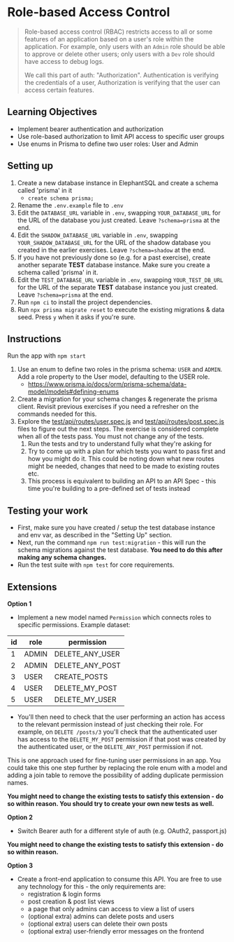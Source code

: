 # Role-based Access Control

> Role-based access control (RBAC) restricts access to all or some features of an application based on a user's role within the application. For example, only users with an `Admin` role should be able to approve or delete other users; only users with a `Dev` role should have access to debug logs.
>
> We call this part of auth: "Authorization". Authentication is verifying the credentials of a user, Authorization is verifying that the user can access certain features.

## Learning Objectives

- Implement bearer authentication and authorization
- Use role-based authorization to limit API access to specific user groups
- Use enums in Prisma to define two user roles: User and Admin

## Setting up

1. Create a new database instance in ElephantSQL and create a schema called 'prisma' in it
    - `create schema prisma;`
2. Rename the `.env.example` file to `.env`
3. Edit the `DATABASE_URL` variable in `.env`, swapping `YOUR_DATABASE_URL` for the URL of the database you just created. Leave `?schema=prisma` at the end.
4. Edit the `SHADOW_DATABASE_URL` variable in `.env`, swapping `YOUR_SHADOW_DATABASE_URL` for the URL of the shadow database you created in the earlier exercises. Leave `?schema=shadow` at the end.
5. If you have not previously done so (e.g. for a past exercise), create another separate **TEST** database instance. Make sure you create a schema called 'prisma' in it.
6. Edit the `TEST_DATABASE_URL` variable in `.env`, swapping `YOUR_TEST_DB_URL` for the URL of the separate **TEST** database instance you just created. Leave `?schema=prisma` at the end.
7. Run `npm ci` to install the project dependencies.
8. Run `npx prisma migrate reset` to execute the existing migrations & data seed. Press `y` when it asks if you're sure.

## Instructions

Run the app with `npm start`

1. Use an enum to define two roles in the prisma schema: `USER` and `ADMIN`. Add a role property to the User model, defaulting to the USER role.
    - https://www.prisma.io/docs/orm/prisma-schema/data-model/models#defining-enums
2. Create a migration for your schema changes & regenerate the prisma client. Revisit previous exercises if you need a refresher on the commands needed for this.
3. Explore the [test/api/routes/user.spec.js](./test/api/routes/user.spec.js) and [test/api/routes/post.spec.js](./test/api/routes/post.spec.js) files to figure out the next steps. The exercise is considered complete when all of the tests pass. You must not change any of the tests.
    1. Run the tests and try to understand fully what they're asking for
    2. Try to come up with a plan for which tests you want to pass first and how you might do it. This could be noting down what new routes might be needed, changes that need to be made to existing routes etc.
    3. This process is equivalent to building an API to an API Spec - this time you're building to a pre-defined set of tests instead

## Testing your work

- First, make sure you have created / setup the test database instance and env var, as described in the "Setting Up" section.
- Next, run the command `npm run test:migration` - this will run the schema migrations against the test database. **You need to do this after making any schema changes.**
- Run the test suite with `npm test` for core requirements.

## Extensions

**Option 1**
- Implement a new model named `Permission` which connects roles to specific permissions. Example dataset:

| id | role | permission  |
|---|---|---|
| 1 | ADMIN | DELETE_ANY_USER |
| 2 | ADMIN | DELETE_ANY_POST |
| 3 | USER | CREATE_POSTS |
| 4 | USER | DELETE_MY_POST |
| 5 | USER | DELETE_MY_USER |

- You'll then need to check that the user performing an action has access to the relevant permission instead of just checking their role. For example, on `DELETE /posts/3` you'll check that the authenticated user has access to the `DELETE_MY_POST` permission if that post was created by the authenticated user, or the `DELETE_ANY_POST` permission if not.

This is one approach used for fine-tuning user permissions in an app. You could take this one step further by replacing the role enum with a model and adding a join table to remove the possibility of adding duplicate permission names.

**You might need to change the existing tests to satisfy this extension - do so within reason. You should try to create your own new tests as well.**

**Option 2**
- Switch Bearer auth for a different style of auth (e.g. OAuth2, passport.js)

**You might need to change the existing tests to satisfy this extension - do so within reason.**

**Option 3**
- Create a front-end application to consume this API. You are free to use any technology for this - the only requirements are:
    - registration & login forms
    - post creation & post list views
    - a page that only admins can access to view a list of users
    - (optional extra) admins can delete posts and users
    - (optional extra) users can delete their own posts
    - (optional extra) user-friendly error messages on the frontend
